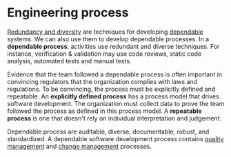 # Engineering process

[Redundancy and diversity](design/digest.md) are techniques for developing
[dependable](requirements/digest/elicitation.md#non-functional-requirements) systems.
We can also use them to develop dependable processes.
In a **dependable process**, activities use redundant and diverse techniques.
For instance, verification & validation may use code reviews, static code analysis, automated tests and manual tests.

Evidence that the team followed a dependable process is often important in convincing regulators that the organization
complies with laws and regulations.
To be convincing, the process must be explicitly defined and repeatable.
An **explicitly defined process** has a process model that drives software development.
The organization must collect data to prove the team followed the process as defined in this process model.
A **repeatable process** is one that doesn't rely on individual interpretation and judgement.

Dependable process are auditable, diverse, documentable, robust, and standardized.
A dependable software development process contains [quality management](quality.md) and
[change management](configuration-management.md) processes.

